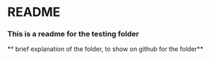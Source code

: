 # README

### This is a readme for the testing folder

** brief explanation of the folder, to show on github for the folder**
